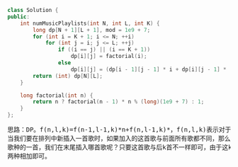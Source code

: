 ```CPP
class Solution {
public:
    int numMusicPlaylists(int N, int L, int K) {
        long dp[N + 1][L + 1], mod = 1e9 + 7;
        for (int i = K + 1; i <= N; ++i)
            for (int j = i; j <= L; ++j)
                if ((i == j) || (i == K + 1))
                    dp[i][j] = factorial(i);
                else
                    dp[i][j] = (dp[i - 1][j - 1] * i + dp[i][j - 1] * (i - K))  % mod;
        return (int) dp[N][L];
    }

    long factorial(int n) {
        return n ? factorial(n - 1) * n % (long)(1e9 + 7) : 1;
    }
};
```
<pre>
思路：DP。f(n,l,k)=f(n-1,l-1,k)*n+f(n,l-1,k)*，f(n,l,k)表示对于l首(共n首不同的歌)歌，两首相同歌之间至少k首其他歌共这么多种排列方式。
当我们要在排列中新插入一首歌时，如果加入的这首歌与前面所有歌都不同，那么它插哪都一样，有f(n-1,l-1,k)*n种排列；如果加入的这首歌是前面n-1首
歌种的一首，我们在末尾插入哪首歌呢？只要这首歌与后k首不一样即可，由于这k首歌肯定不一样，所以可以插入n-1-k种歌，共f(n,l-1,k)*(n-k)种排列。
两种相加即可。
</pre>

